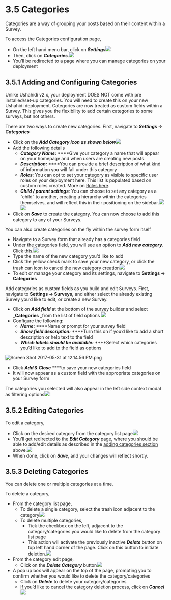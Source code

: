 # 3.5 Categories

Categories are a way of grouping your posts based on their content within a Survey.

To access the Categories configuration page,

* On the left hand menu bar, click on _**Settings**_![](../.gitbook/assets/click_on_settings.png)
* Then, click on _**Categories**_.![](../.gitbook/assets/updated_categories.png)
* You’ll be redirected to a page where you can manage categories on your deployment

## 3.5.1 Adding and Configuring Categories <a id="3-5-1-adding-and-configuring-categories"></a>

Unlike Ushahidi v2.x, your deployment DOES NOT come with pre installed/set-up categories. You will need to create this on your new Ushahidi deployment. Categories are now treated as custom fields within a Survey. This gives you the flexibility to add certain categories to some surveys, but not others.

There are two ways to create new categories. First, navigate to _**Settings → Categories**_

* Click on the _**Add Category icon as shown below**_![](../.gitbook/assets/add_category.png)
* Add the following details
  * _**Category Name:**_ ****Give your category a name that will appear on your homepage and when users are creating new posts.
  * _**Description:**_ ****You can provide a brief description of what kind of information you will fall under this category
  * _**Roles**_: You can opt to set your category as visible to specific user roles on your deployment here. This list is populated based on custom roles created. More on [Roles here](../4.-managing-people-on-your-deployment/4.1-roles.md). 
  * _**Child / parent settings**_: You can choose to set any category as a “child” to another, creating a hierarchy within the categories themselves, and will reflect this in their positioning on the sidebar.![](../.gitbook/assets/add_category_1.png)![](../.gitbook/assets/category_sidebar.png)
* Click on _**Save**_ to create the category. You can now choose to add this category to any of your Surveys.

You can also create categories on the fly within the survey form itself

* Navigate to a Survey form that already has a categories field
* Under the categories field, you will see an option to _**Add new category**_. Click this.![](../.gitbook/assets/category_on_the_fly.png)
* Type the name of the new category you’d like to add
* Click the yellow check mark to save your new category, or click the trash can icon to cancel the new category creation![](../.gitbook/assets/category_on_the_fly_1.png)
* To edit or manage your category and its settings, navigate to **Settings → Categories**

Add categories as custom fields as you build and edit Surveys. First, navigate to **Settings → Surveys,** and either select the already existing Survey you’d like to edit, or create a new Survey.

* Click on _**Add field**_ at the bottom of the survey builder and select \_**Categories** \_from the list of field options ![](../.gitbook/assets/pop_up_2_cat.png)
* Configure the following:
  * _**Name:**_ ****Name or prompt for your survey field
  * _**Show field description:**_ ****Turn this on if you’d like to add a short description or help text to the field
  * _**Which labels should be available:**_ ****Select which categories you’d like to add to the field as options

![Screen Shot 2017-05-31 at 12.14.56 PM.png](../.gitbook/assets/screen_shot_2017-05-31_at_121456.png)

* Click _**Add & Close**_ ****to save your new categories field
* It will now appear as a custom field with the appropriate categories on your Survey form

The categories you selected will also appear in the left side context modal as filtering options![](../.gitbook/assets/category_sidebar%20%281%29.png)

## 3.5.2 Editing Categories <a id="3-5-2-editing-categories"></a>

To edit a category,

* Click on the desired category from the category list page![](../.gitbook/assets/edit_category_select.png)
* You’ll get redirected to the _**Edit Category**_ page, where you should be able to add/edit details as described in the [adding categories section](3.5-categories.md#3-5-1-adding-and-configuring-categories) above.![](../.gitbook/assets/edit_categoru.png)
* When done, click on _**Save**_, and your changes will reflect shortly.

## 3.5.3 Deleting Categories <a id="3-5-3-deleting-categories"></a>

You can delete one or multiple categories at a time.

To delete a category,

* From the category list page,
  * To delete a single category, select the trash icon adjacent to the category![](../.gitbook/assets/delete_individual_category.png)
  * To delete multiple categories,
    * Tick the checkbox on the left, adjacent to the category/categories you would like to delete from the category list page
    * This action will activate the previously inactive _**Delete**_ button on top left hand corner of the page. Click on this button to initiate deletion.![](../.gitbook/assets/delete_multiple_categories.png)
* From the category edit page,
  * Click on the _**Delete Category**_ button![](../.gitbook/assets/delete_category_edit.png)
* A pop up box will appear on the top of the page, prompting you to confirm whether you would like to delete the category/categories
  * Click on _**Delete**_ to delete your category/categories
  * If you’d like to cancel the category deletion process, click on _**Cancel**_![](../.gitbook/assets/confirm_delete_category.png)

